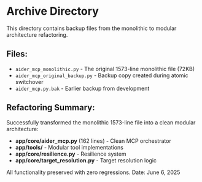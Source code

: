 # Archive Directory

This directory contains backup files from the monolithic to modular architecture refactoring.

## Files:

- `aider_mcp_monolithic.py` - The original 1573-line monolithic file (72KB)
- `aider_mcp_original_backup.py` - Backup copy created during atomic switchover
- `aider_mcp.py.bak` - Earlier backup from development

## Refactoring Summary:

Successfully transformed the monolithic 1573-line file into a clean modular architecture:

- **app/core/aider_mcp.py** (162 lines) - Clean MCP orchestrator
- **app/tools/** - Modular tool implementations
- **app/core/resilience.py** - Resilience system
- **app/core/target_resolution.py** - Target resolution logic

All functionality preserved with zero regressions.
Date: June 6, 2025
